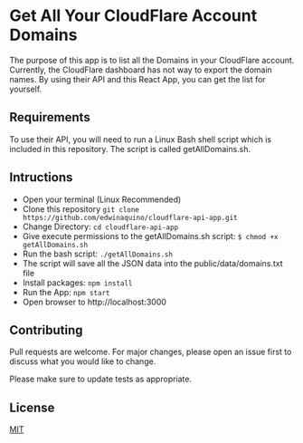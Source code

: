 # Get All Your CloudFlare Account Domains

The purpose of this app is to list all the Domains in your CloudFlare account. Currently, the CloudFlare dashboard has not way to export the domain names. By using their API and this React App, you can get the list for yourself.

## Requirements
To use their API, you will need to run a Linux Bash shell script which is included in this repository. The script is called getAllDomains.sh. 

## Intructions
* Open your terminal (Linux Recommended)
* Clone this repository `git clone https://github.com/edwinaquino/cloudflare-api-app.git`
* Change Directory: `cd cloudflare-api-app`
* Give execute permissions to the getAllDomains.sh script: `$ chmod +x getAllDomains.sh`
* Run the bash script: `./getAllDomains.sh`
* The script will save all the JSON data into the public/data/domains.txt file
* Install packages: `npm install`
* Run the App: `npm start`
* Open browser to http://localhost:3000

## Contributing
Pull requests are welcome. For major changes, please open an issue first to discuss what you would like to change.

Please make sure to update tests as appropriate.

## License
[MIT](https://choosealicense.com/licenses/mit/)